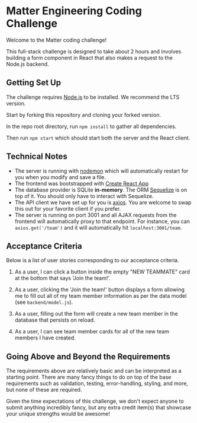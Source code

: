 # Matter Engineering Coding Challenge

Welcome to the Matter coding challenge!

This full-stack challenge is designed to take about 2 hours and involves building a form component in React that also makes a request to the Node.js backend.

## Getting Set Up

The challenge requires [Node.js](https://nodejs.org/en/) to be installed. We recommend the LTS version.

Start by forking this repository and cloning your forked version.

In the repo root directory, run `npm install` to gather all dependencies.

Then run `npm start` which should start both the server and the React client.

## Technical Notes

- The server is running with [nodemon](https://nodemon.io/) which will automatically restart for you when you modify and save a file.
- The frontend was bootstrapped with [Create React App](https://facebook.github.io/create-react-app/docs/getting-started)
- The database provider is SQLite **in-memory**. The ORM [Sequelize](http://docs.sequelizejs.com/) is on top of it. You should only have to interact with Sequelize.
- The API client we have set up for you is [axios](https://github.com/axios/axios). You are welcome to swap this out for your favorite client if you prefer.
- The server is running on port 3001 and all AJAX requests from the frontend will automatically proxy to that endpoint. For instance, you can `axios.get('/team')` and it will automatically hit `localhost:3001/team`.

## Acceptance Criteria

Below is a list of user stories corresponding to our acceptance criteria.

1. As a user, I can click a button inside the empty "NEW TEAMMATE" card at the bottom that says 'Join the team!'.

1. As a user, clicking the 'Join the team!' button displays a form allowing me to fill out all of my team member information as per the data model (see `backend/model.js`).

1. As a user, filling out the form will create a new team member in the database that persists on reload.

1. As a user, I can see team member cards for all of the new team members I have created.

## Going Above and Beyond the Requirements

The requirements above are relatively basic and can be interpreted as a starting point. There are many fancy things to do on top of the base requirements such as validation, testing, error-handling, styling, and more, but none of these are required.

Given the time expectations of this challenge, we don't expect anyone to submit anything incredibly fancy, but any extra credit item(s) that showcase your unique strengths would be awesome!
